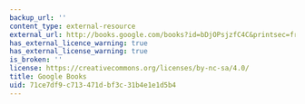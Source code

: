 ```yaml
---
backup_url: ''
content_type: external-resource
external_url: http://books.google.com/books?id=bDjOPsjzfC4C&printsec=frontcover
has_external_licence_warning: true
has_external_license_warning: true
is_broken: ''
license: https://creativecommons.org/licenses/by-nc-sa/4.0/
title: Google Books
uid: 71ce7df9-c713-471d-bf3c-31b4e1e1d5b4
---
```

